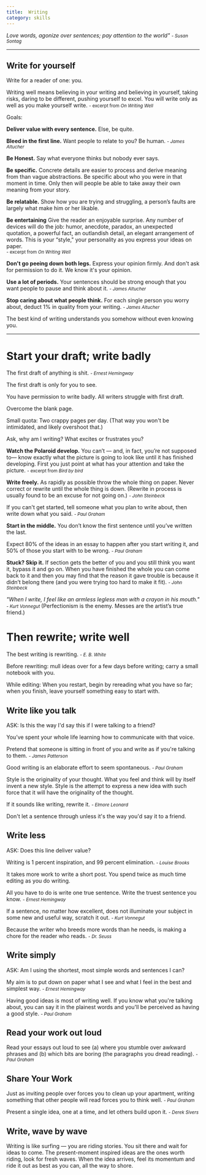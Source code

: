 ```yaml
---
title:  Writing
category: skills
---  
```


*Love words, agonize over sentences; pay attention to the world"*
<small>*- Susan Sontag* </small>

---

## Write for yourself

Write for a reader of one: you. 

Writing well means believing in your writing and believing in yourself, taking risks, daring to be different, pushing yourself to excel. You will write only as well as you make yourself write. 
<small> - excerpt from *On Writing Well* </small>

Goals:

**Deliver value with every sentence.** Else, be quite.

**Bleed in the first line.** Want people to relate to you? Be human. <small> *- James Altucher* </small>

**Be Honest.** Say what everyone thinks but nobody ever says. 

**Be specific.** Concrete details are easier to process and derive meaning from than vague abstractions. Be specific about who you were in that moment in time. Only then will people be able to take away their own meaning from your story. 

**Be relatable.** Show how you are trying and struggling, a person’s faults are largely what make him or her likable.

**Be entertaining** Give the reader an enjoyable surprise. Any number of devices will do the job: humor, anecdote, paradox, an unexpected quotation, a powerful fact, an outlandish detail, an elegant arrangement of words. This is your “style," your personality as you express your ideas on paper.    
<small> - excerpt from *On Writing Well* </small>

**Don't go peeing down both legs.** Express your opinion firmly. And don't ask for permission to do it. We know it's your opinion. 

**Use a lot of periods.** Your sentences should be strong enough that you want people to pause and think about it. <small> *- James Altucher* </small>

**Stop caring about what people think.** For each single person you worry about, deduct 1% in quality from your writing. <small> *- James Altucher* </small>


The best kind of writing understands you somehow without even knowing you.

---

# Start your draft; write badly 

The first draft of anything is shit. <small> *- Ernest Hemingway* </small>

The first draft is only for you to see. 

You have permission to write badly. All writers struggle with first draft. 

Overcome the blank page. 

Small quota: Two crappy pages per day. (That way you won't be intimidated, and likely overshoot that.)


Ask, why am I writing? What excites or frustrates you? 


**Watch the Polaroid develop.** You can’t — and, in fact, you’re not supposed to— know exactly what the picture is going to look like until it has finished developing. First you just point at what has your attention and take the picture. <small> - excerpt from *Bird by bird* </small>

**Write freely.** As rapidly as possible throw the whole thing on paper. Never correct or rewrite until the whole thing is down. (Rewrite in process is usually found to be an excuse for not going on.) <small> *- John Steinbeck* </small> 

If you can't get started, tell someone what you plan to write about, then write down what you said. <small>*- Paul Graham* </small>

**Start in the middle.** You don’t know the first sentence until you’ve written the last.

Expect 80% of the ideas in an essay to happen after you start writing it, and 50% of those you start with to be wrong. <small>*- Paul Graham* </small>

**Stuck? Skip it.** If section gets the better of you and you still think you want it, bypass it and go on. When you have finished the whole you can come back to it and then you may find that the reason it gave trouble is because it didn’t belong there (and you were trying too hard to make it fit). <small> *- John Steinbeck* </small> 

*"When I write, I feel like an armless legless man with a crayon in his mouth."*  
<small>   *- Kurt Vonnegut* </small>     (Perfectionism is the enemy. Messes are the artist’s true friend.) 


# Then rewrite; write well 

The best writing is rewriting. <small>*- E. B. White*</small>

Before rewriting: mull ideas over for a few days before writing; carry a small notebook with you.

While editing: When you restart, begin by rereading what you have so far; when you finish, leave yourself something easy to start with.

## Write like you talk 

ASK: Is this the way I'd say this if I were talking to a friend?

You’ve spent your whole life learning how to communicate with that voice.

Pretend that someone is sitting in front of you and write as if you're talking to them. <small> *- James Patterson* </small>

Good writing is an elaborate effort to seem spontaneous. <small>*- Paul Graham* </small>

Style is the originality of your thought. What you feel and think will by itself invent a new style. Style is the attempt to express a new idea with such force that it will have the originality of the thought.

If it sounds like writing, rewrite it. <small> *- Elmore Leonard* </small>

Don't let a sentence through unless it's the way you'd say it to a friend.

## Write less

ASK: Does this line deliver value?  

Writing is 1 percent inspiration, and 99 percent elimination.                <small> *- Louise Brooks* </small>

It takes more work to write a short post. You spend twice as much time editing as you do writing.

All you have to do is write one true sentence. Write the truest sentence you know. <small> *- Ernest Hemingway* </small>

If a sentence, no matter how excellent, does not illuminate your subject in some new and useful way, scratch it out. <small> *- Kurt Vonnegut* </small>

Because the writer who breeds more words than he needs, is making a chore for the reader who reads. <small> *- Dr. Seuss* </small>

## Write simply 

ASK: Am I using the shortest, most simple words and sentences I can?

My aim is to put down on paper what I see and what I feel in the best and simplest way. <small> *- Ernest Hemingway* </small>

Having good ideas is most of writing well. If you know what you're talking about, you can say it in the plainest words and you'll be perceived as having a good style. <small>*- Paul Graham* </small>

## Read your work out loud

Read your essays out loud to see (a) where you stumble over awkward phrases and (b) which bits are boring (the paragraphs you dread reading). <small> *- Paul Graham* </small>

## Share Your Work

Just as inviting people over forces you to clean up your apartment, writing something that other people will read forces you to think well.                <small> *- Paul Graham* </small>

Present a single idea, one at a time, and let others build upon it.
<small> *- Derek Sivers* </small>

## Write, wave by wave

Writing is like surfing — you are riding stories. You sit there and wait for ideas to come. The present-moment inspired ideas are the ones worth riding, look for fresh waves. When the idea arrives, feel its momentum and ride it out as best as you can, all the way to shore. 



